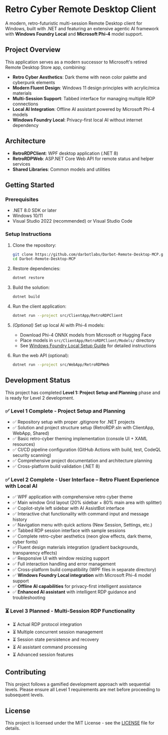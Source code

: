# Retro Cyber Remote Desktop Client

A modern, retro-futuristic multi-session Remote Desktop client for Windows, built with .NET and featuring an extensive agentic AI framework with **Windows Foundry Local** and **Microsoft Phi-4** model support.

## Project Overview

This application serves as a modern successor to Microsoft's retired Remote Desktop Store app, combining:
- **Retro Cyber Aesthetics**: Dark theme with neon color palette and cyberpunk elements
- **Modern Fluent Design**: Windows 11 design principles with acrylic/mica materials
- **Multi-Session Support**: Tabbed interface for managing multiple RDP connections
- **Local AI Integration**: Offline AI assistant powered by Microsoft Phi-4 models
- **Windows Foundry Local**: Privacy-first local AI without internet dependency

## Architecture

- **RetroRDPClient**: WPF desktop application (.NET 8)
- **RetroRDPWeb**: ASP.NET Core Web API for remote status and helper services
- **Shared Libraries**: Common models and utilities

## Getting Started

### Prerequisites

- .NET 8.0 SDK or later
- Windows 10/11
- Visual Studio 2022 (recommended) or Visual Studio Code

### Setup Instructions

1. Clone the repository:
   ```bash
   git clone https://github.com/darbotlabs/Darbot-Remote-Desktop-MCP.git
   cd Darbot-Remote-Desktop-MCP
   ```

2. Restore dependencies:
   ```bash
   dotnet restore
   ```

3. Build the solution:
   ```bash
   dotnet build
   ```

4. Run the client application:
   ```bash
   dotnet run --project src/ClientApp/RetroRDPClient
   ```

5. *(Optional)* Set up local AI with Phi-4 models:
   - Download Phi-4 ONNX models from Microsoft or Hugging Face
   - Place models in `src/ClientApp/RetroRDPClient/Models/` directory
   - See [Windows Foundry Local Setup Guide](docs/Windows-Foundry-Local-Setup.md) for detailed instructions

6. Run the web API (optional):
   ```bash
   dotnet run --project src/WebApp/RetroRDPWeb
   ```

## Development Status

This project has completed **Level 1: Project Setup and Planning** phase and is ready for Level 2 development.

### ✅ Level 1 Complete - Project Setup and Planning
- ✅ Repository setup with proper .gitignore for .NET projects
- ✅ Solution and project structure setup (RetroRDP.sln with ClientApp, WebApp, Shared)
- ✅ Basic retro-cyber theming implementation (console UI + XAML resources)
- ✅ CI/CD pipeline configuration (GitHub Actions with build, test, CodeQL security scanning)
- ✅ Comprehensive project documentation and architecture planning
- ✅ Cross-platform build validation (.NET 8)

### ✅ Level 2 Complete - User Interface – Retro Fluent Experience with Local AI
- ✅ WPF application with comprehensive retro cyber theme
- ✅ Main window Grid layout (20% sidebar + 80% main area with splitter)
- ✅ Copilot-style left sidebar with AI AssistBot interface
- ✅ Interactive chat functionality with command input and message history
- ✅ Navigation menu with quick actions (New Session, Settings, etc.)
- ✅ Tabbed RDP session interface with sample sessions
- ✅ Complete retro-cyber aesthetics (neon glow effects, dark theme, cyber fonts)
- ✅ Fluent design materials integration (gradient backgrounds, transparency effects)
- ✅ Responsive UI with window resizing support
- ✅ Full interaction handling and error management
- ✅ Cross-platform build compatibility (WPF files in separate directory)
- ✅ **Windows Foundry Local integration** with Microsoft Phi-4 model support
- ✅ **Offline AI capabilities** for privacy-first intelligent assistance
- ✅ **Enhanced AI assistant** with intelligent RDP guidance and troubleshooting

### ⏳ Level 3 Planned - Multi-Session RDP Functionality
- ⏳ Actual RDP protocol integration
- ⏳ Multiple concurrent session management
- ⏳ Session state persistence and recovery
- ⏳ AI assistant command processing
- ⏳ Advanced session features

## Contributing

This project follows a gamified development approach with sequential levels. Please ensure all Level 1 requirements are met before proceeding to subsequent levels.

## License

This project is licensed under the MIT License - see the [LICENSE](LICENSE) file for details.
